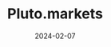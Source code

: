 ---  
layout: startup_page  
title: "Pluto.markets"  
id: "pluto.markets"  
permalink: "/plutomarketspluto.markets02072024/"  
website: "https://pluto.markets/"  
funding_round: ""  
funding_amount: "$2.6M"  
investors: "Magnetic, founders of Pleo, Zendesk, Sitecore, Synthesia, Y-Combinator, Nordic Makers, angel investors"  
about: "Pluto.markets is a Danish neobroker aiming to disrupt the Nordic brokerage market by offering a next-generation investment experience with lower fees and a superior user experience compared to incumbents. It focuses on providing services to ordinary people without extensive financial backgrounds and plans to expand across Europe."  
markets: "Fintech, Financial Services, Apps, Trading Platform"  
hq: "Copenhagen, Capital Region, Denmark"  
founded_year: "2021"  
linkedin: "https://www.linkedin.com/company/pluto-markets"  
twitter: "https://twitter.com/MarketsPluto"  
instagram: ""  
facebook: "https://www.facebook.com/people/Pluto-Markets/100076261537350/"  
crunchbase: "https://www.crunchbase.com/organization/pluto-markets"  
pitchbook: "https://pitchbook.com/profiles/company/494568-01"  

date_display: "07-Feb-2024"  
date: "2024-02-07"

# SEO Optimization  
meta_title: "Pluto.markets -  Funding ($2.6M)"  
meta_description: "Pluto.markets, Pluto.markets is a Danish neobroker aiming to disrupt the Nordic brokerage market by offering a next-generation investment experience with lower fees ..."  
meta_keywords: "Pluto.markets, Fintech, Financial Services, Apps, Trading Platform,  funding"  
canonical_url: "https://startup.projectstartups.com/plutomarketspluto.markets02072024/"  
---